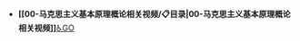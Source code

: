 - **[[00-马克思主义基本原理概论相关视频/📋目录|00-马克思主义基本原理概论相关视频]]**[♿GO](https://github.com/FourteenD/Note/blob/main/00-马克思主义基本原理概论相关视频/📋目录.md)
